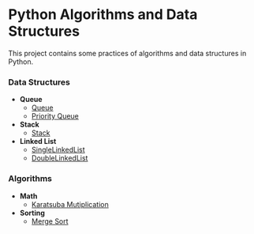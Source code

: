 # Python Algorithms and Data Structures
This project contains some practices of algorithms and data structures in Python.
### Data Structures
* **Queue**
    * [Queue](data-structures/queue/queue.py)   
    * [Priority Queue](data-structures/queue/priorityQueue.py)
* **Stack**
    * [Stack](data-structures/stack/stack.py)   
* **Linked List**
    * [SingleLinkedList](data-structures/linked-list/singleLinkedList.py)   
    * [DoubleLinkedList](data-structures/linked-list/doubleLinkedList.py)   

### Algorithms
* **Math**
    * [Karatsuba Mutiplication](algorithms/math/karatsuba.py)
* **Sorting**
    * [Merge Sort](algorithms/sorting/mergeSort.py)
